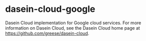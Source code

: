 dasein-cloud-google
===================

Dasein Cloud implementation for Google cloud services. For more information on Dasein Cloud, see the Dasein Cloud home page at https://github.com/greese/dasein-cloud.
  